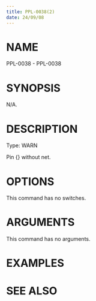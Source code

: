 ```yaml
---
title: PPL-0038(2)
date: 24/09/08
---
```


# NAME

PPL-0038 - PPL-0038

# SYNOPSIS

N/A.

# DESCRIPTION

Type: WARN

Pin {} without net.

# OPTIONS

This command has no switches.

# ARGUMENTS

This command has no arguments.

# EXAMPLES

# SEE ALSO
